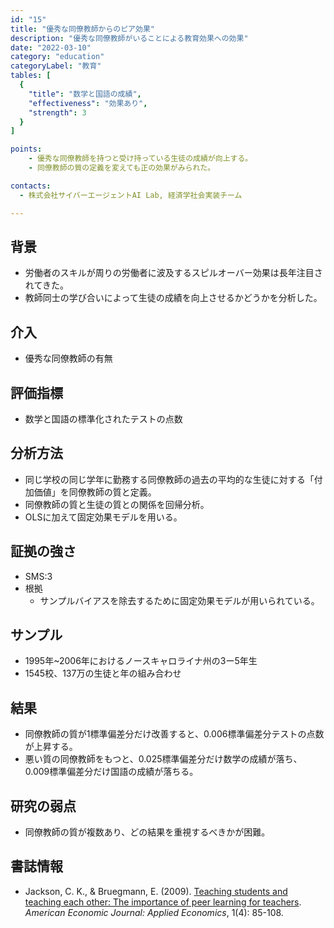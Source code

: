 ```yaml
---
id: "15"
title: "優秀な同僚教師からのピア効果"
description: "優秀な同僚教師がいることによる教育効果への効果"
date: "2022-03-10"
category: "education"
categoryLabel: "教育"
tables: [
  {
    "title": "数学と国語の成績",
    "effectiveness": "効果あり",
    "strength": 3
  }
]

points:
    - 優秀な同僚教師を持つと受け持っている生徒の成績が向上する。
    - 同僚教師の質の定義を変えても正の効果がみられた。

contacts:
  - 株式会社サイバーエージェントAI Lab, 経済学社会実装チーム

---
```


## 背景
- 労働者のスキルが周りの労働者に波及するスピルオーバー効果は長年注目されてきた。
- 教師同士の学び合いによって生徒の成績を向上させるかどうかを分析した。

## 介入
- 優秀な同僚教師の有無

## 評価指標
- 数学と国語の標準化されたテストの点数

## 分析方法
- 同じ学校の同じ学年に勤務する同僚教師の過去の平均的な生徒に対する「付加価値」を同僚教師の質と定義。
- 同僚教師の質と生徒の質との関係を回帰分析。
- OLSに加えて固定効果モデルを用いる。

## 証拠の強さ
- SMS:3
- 根拠 
    - サンプルバイアスを除去するために固定効果モデルが用いられている。

## サンプル
- 1995年~2006年におけるノースキャロライナ州の3ー5年生
- 1545校、137万の生徒と年の組み合わせ

## 結果
- 同僚教師の質が1標準偏差分だけ改善すると、0.006標準偏差分テストの点数が上昇する。
- 悪い質の同僚教師をもつと、0.025標準偏差分だけ数学の成績が落ち、0.009標準偏差分だけ国語の成績が落ちる。

## 研究の弱点
- 同僚教師の質が複数あり、どの結果を重視するべきかが困難。

## 書誌情報
- Jackson, C. K., & Bruegmann, E. (2009). [Teaching students and teaching each other: The importance of peer learning for teachers](https://www.aeaweb.org/articles?id=10.1257/app.1.4.85). *American Economic Journal: Applied Economics*, 1(4): 85-108.